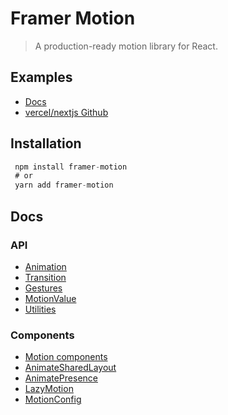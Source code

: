 # Framer Motion

> A production-ready motion library for React.

## Examples

- [Docs](https://www.framer.com/docs/examples/)
- [vercel/nextjs Github](https://github.com/vercel/next.js/tree/canary/examples/with-framer-motion)

## Installation
 ```jsx
  npm install framer-motion
  # or
  yarn add framer-motion
```

## Docs

### API

- [Animation](https://www.framer.com/docs/animation/)
- [Transition](https://www.framer.com/docs/transition/)
- [Gestures](https://www.framer.com/docs/gestures/)
- [MotionValue](https://www.framer.com/docs/motionvalue/)
- [Utilities](https://www.framer.com/docs/utilities/)

### Components

- [Motion components](https://www.framer.com/docs/component/)
- [AnimateSharedLayout](https://www.framer.com/docs/animate-shared-layout/)
- [AnimatePresence](https://www.framer.com/docs/animate-presence/)
- [LazyMotion](https://www.framer.com/docs/lazy-motion/)
- [MotionConfig](https://www.framer.com/docs/motion-config/)